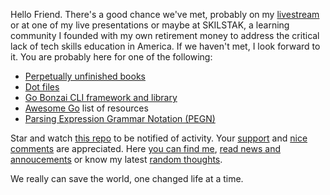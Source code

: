 Hello Friend. There's a good chance we've met, probably on my [livestream](https://linktr.ee/rwxrob) or at one of my live presentations or maybe at SKILSTAK, a learning community I founded with my own retirement money to address the critical lack of tech skills education in America. If we haven't met, I look forward to it. You are probably here for one of the following:

- [Perpetually unfinished books](https://github.com/rwxrob/books)
- [Dot files](https://github.com/rwxrob/dot)
- [Go Bonzai CLI framework and library](https://github.com/rwxrob/bonzai)
- [Awesome Go](https://github.com/rwxrob/awesome-go) list of resources
- [Parsing Expression Grammar Notation (PEGN)](https://github.io/rwxrob/pegn-spec)

Star and watch [this repo](https://github.com/rwxrob/rwxrob) to be notified of activity. Your [support](https://github.com/sponsors/rwxrob) and [nice comments](https://github.com/rwxrob/rwxrob/discussions/5) are appreciated. Here [you can find me](https://linktr.ee/rwxrob), [read news and annoucements](https://github.com/rwxrob/rwxrob/discussions/categories/announcements) or know my latest [random thoughts](https://github.com/rwxrob/rwxrob/tree/main/thoughts#readme).

We really can save the world, one changed life at a time.
